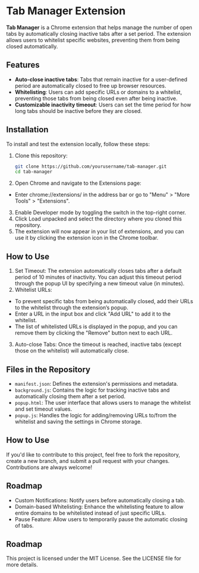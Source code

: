 # Tab Manager Extension

**Tab Manager** is a Chrome extension that helps manage the number of open tabs by automatically closing inactive tabs after a set period. The extension allows users to whitelist specific websites, preventing them from being closed automatically.

## Features

- **Auto-close inactive tabs**: Tabs that remain inactive for a user-defined period are automatically closed to free up browser resources.
- **Whitelisting**: Users can add specific URLs or domains to a whitelist, preventing those tabs from being closed even after being inactive.
- **Customizable inactivity timeout**: Users can set the time period for how long tabs should be inactive before they are closed.

## Installation

To install and test the extension locally, follow these steps:

1. Clone this repository:
   ```bash
   git clone https://github.com/yourusername/tab-manager.git
   cd tab-manager

2. Open Chrome and navigate to the Extensions page:
  - Enter chrome://extensions/ in the address bar or go to "Menu" > "More Tools" > "Extensions".
3. Enable Developer mode by toggling the switch in the top-right corner.
4. Click Load unpacked and select the directory where you cloned this repository.
5. The extension will now appear in your list of extensions, and you can use it by clicking the extension icon in the Chrome toolbar.

## How to Use
1. Set Timeout: The extension automatically closes tabs after a default period of 10 minutes of inactivity. You can adjust this timeout period through the popup UI by specifying a new timeout value (in minutes).
2. Whitelist URLs:
  - To prevent specific tabs from being automatically closed, add their URLs to the whitelist through the extension’s popup.
  - Enter a URL in the input box and click "Add URL" to add it to the whitelist.
  - The list of whitelisted URLs is displayed in the popup, and you can remove them by clicking the "Remove" button next to each URL.
3. Auto-close Tabs: Once the timeout is reached, inactive tabs (except those on the whitelist) will automatically close.

## Files in the Repository
- `manifest.json`: Defines the extension's permissions and metadata.
- `background.js`: Contains the logic for tracking inactive tabs and automatically closing them after a set period.
- `popup.html`: The user interface that allows users to manage the whitelist and set timeout values.
- `popup.js`: Handles the logic for adding/removing URLs to/from the whitelist and saving the settings in Chrome storage.

## How to Use
If you'd like to contribute to this project, feel free to fork the repository, create a new branch, and submit a pull request with your changes. Contributions are always welcome!

## Roadmap
- Custom Notifications: Notify users before automatically closing a tab.
- Domain-based Whitelisting: Enhance the whitelisting feature to allow entire domains to be whitelisted instead of just specific URLs.
- Pause Feature: Allow users to temporarily pause the automatic closing of tabs.

## Roadmap
This project is licensed under the MIT License. See the LICENSE file for more details.